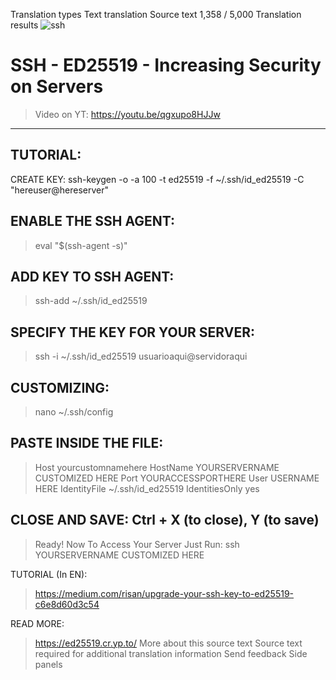 Translation types
Text translation
Source text
1,358 / 5,000
Translation results
![ssh](https://user-images.githubusercontent.com/86272521/187820053-3978fbc1-f756-4c10-b790-5f3e3bf1dde5.png)

# SSH - ED25519 - Increasing Security on Servers
> Video on YT: https://youtu.be/qgxupo8HJJw
---------
TUTORIAL:
---------
CREATE KEY:
ssh-keygen -o -a 100 -t ed25519 -f ~/.ssh/id_ed25519 -C "hereuser@hereserver"

ENABLE THE SSH AGENT:
----------------------
>eval "$(ssh-agent -s)"

ADD KEY TO SSH AGENT:
-------------------------------
>ssh-add ~/.ssh/id_ed25519

SPECIFY THE KEY FOR YOUR SERVER:
---------------------------------------
>ssh -i ~/.ssh/id_ed25519 usuarioaqui@servidoraqui

CUSTOMIZING:
--------------
>nano ~/.ssh/config

PASTE INSIDE THE FILE:
-----------------------------------------------
 >Host yourcustomnamehere
 HostName YOURSERVERNAME CUSTOMIZED HERE
 Port YOURACCESSPORTHERE
 User USERNAME HERE
 IdentityFile ~/.ssh/id_ed25519
 IdentitiesOnly yes

CLOSE AND SAVE: Ctrl + X (to close), Y (to save)
--------------------------------------------------
>Ready!
Now To Access Your Server Just Run: ssh YOURSERVERNAME CUSTOMIZED HERE

TUTORIAL (In EN):
>https://medium.com/risan/upgrade-your-ssh-key-to-ed25519-c6e8d60d3c54

READ MORE:
>https://ed25519.cr.yp.to/
More about this source text
Source text required for additional translation information
Send feedback
Side panels
